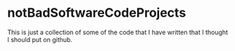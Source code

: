 # notBadSoftwareCodeProjects

This is just a collection of some of the code that I have written that I thought I should put on github.
